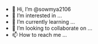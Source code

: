- 👋 Hi, I’m @sowmya2106
- 👀 I’m interested in ...
- 🌱 I’m currently learning ...
- 💞️ I’m looking to collaborate on ...
- 📫 How to reach me ...

<!---
sowmya2106/sowmya2106 is a ✨ special ✨ repository because its `READM.md` (this file) appears on your GitHub profile.
You can click the Preview link to take a look at your changes.
--->
